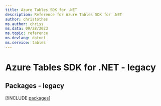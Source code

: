 ```yaml
---
title: Azure Tables SDK for .NET
description: Reference for Azure Tables SDK for .NET
author: christothes
ms.author: chriss
ms.data: 09/28/2023
ms.topic: reference
ms.devlang: dotnet
ms.service: tables
---
```

# Azure Tables SDK for .NET - legacy
## Packages - legacy
[!INCLUDE [packages](tables-index.md)]